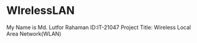 # WIrelessLAN
My Name is Md. Lutfor Rahaman
ID:IT-21047
Project Title: Wireless Local Area Network(WLAN)
